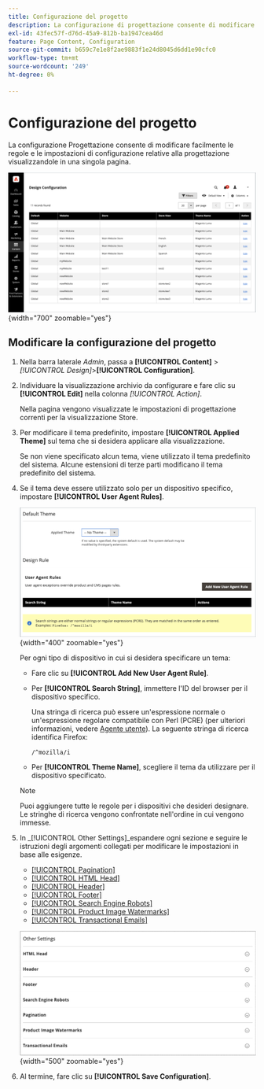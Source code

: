 ```yaml
---
title: Configurazione del progetto
description: La configurazione di progettazione consente di modificare facilmente le regole e le impostazioni di configurazione relative alla progettazione visualizzandole in una singola pagina.
exl-id: 43fec57f-d76d-45a9-812b-ba1947cea46d
feature: Page Content, Configuration
source-git-commit: b659c7e1e8f2ae9883f1e24d8045d6dd1e90cfc0
workflow-type: tm+mt
source-wordcount: '249'
ht-degree: 0%

---
```


# Configurazione del progetto

La configurazione Progettazione consente di modificare facilmente le regole e le impostazioni di configurazione relative alla progettazione visualizzandole in una singola pagina.

![Pagina Configurazione progettazione](./assets/configuration.png){width="700" zoomable="yes"}

## Modificare la configurazione del progetto

1. Nella barra laterale _Admin_, passa a **[!UICONTROL Content]** > _[!UICONTROL Design]_>**[!UICONTROL Configuration]**.

1. Individuare la visualizzazione archivio da configurare e fare clic su **[!UICONTROL Edit]** nella colonna _[!UICONTROL Action]_.

   Nella pagina vengono visualizzate le impostazioni di progettazione correnti per la visualizzazione Store.

1. Per modificare il tema predefinito, impostare **[!UICONTROL Applied Theme]** sul tema che si desidera applicare alla visualizzazione.

   Se non viene specificato alcun tema, viene utilizzato il tema predefinito del sistema. Alcune estensioni di terze parti modificano il tema predefinito del sistema.

1. Se il tema deve essere utilizzato solo per un dispositivo specifico, impostare **[!UICONTROL User Agent Rules]**.

   ![Regole agente utente](./assets/configuration-user-agent-rules.png){width="400" zoomable="yes"}

   Per ogni tipo di dispositivo in cui si desidera specificare un tema:

   - Fare clic su **[!UICONTROL Add New User Agent Rule]**.

   - Per **[!UICONTROL Search String]**, immettere l&#39;ID del browser per il dispositivo specifico.

     Una stringa di ricerca può essere un&#39;espressione normale o un&#39;espressione regolare compatibile con Perl (PCRE) (per ulteriori informazioni, vedere [Agente utente](https://en.wikipedia.org/wiki/User_agent)). La seguente stringa di ricerca identifica Firefox:

         /^mozilla/i
     
   - Per **[!UICONTROL Theme Name]**, scegliere il tema da utilizzare per il dispositivo specificato.

   >[!NOTE]
   >
   >Puoi aggiungere tutte le regole per i dispositivi che desideri designare. Le stringhe di ricerca vengono confrontate nell&#39;ordine in cui vengono immesse.

1. In _[!UICONTROL Other Settings]_espandere ogni sezione e seguire le istruzioni degli argomenti collegati per modificare le impostazioni in base alle esigenze.

   - [[!UICONTROL Pagination]](../catalog/navigation-product-listings.md#pagination-controls)
   - [[!UICONTROL HTML Head]](page-setup.md#html-head)
   - [[!UICONTROL Header]](page-setup.md#header)
   - [[!UICONTROL Footer]](page-setup.md#footer)
   - [[!UICONTROL Search Engine Robots]](../merchandising-promotions/seo-overview.md#search-engine-robots)
   - [[!UICONTROL Product Image Watermarks]](../catalog/product-image.md#watermarks)
   - [[!UICONTROL Transactional Emails]](../systems/email-templates.md#configure-email-templates)

   ![Altre impostazioni da modificare](./assets/configuration-other-settings.png){width="500" zoomable="yes"}

1. Al termine, fare clic su **[!UICONTROL Save Configuration]**.
